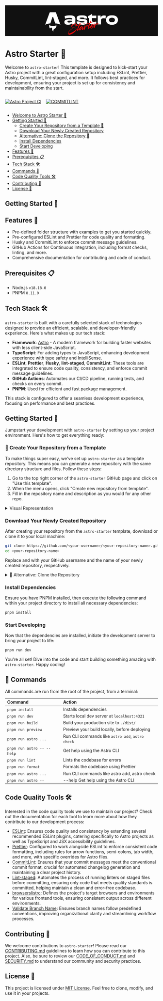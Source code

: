 ![Astro Starter](./public/assets/images/readme/cover.jpg)

# Astro Starter 🚀

Welcome to `astro-starter`! This template is designed to kick-start your Astro project with a great configuration setup including ESLint, Prettier, Husky, CommitLint, lint-staged, and more. It follows best practices for development, ensuring your project is set up for consistency and maintainability from the start.

<div style="display: flex; gap: 1rem;">

[![Astro Project CI](https://github.com/Zyruks/astro-starter/actions/workflows/ci.yml/badge.svg?branch=main)](https://github.com/Zyruks/astro-starter/actions/workflows/ci.yml)

[![COMMITLINT](https://github.com/Zyruks/astro-starter/actions/workflows/commitlint.yml/badge.svg?branch=main)](https://github.com/Zyruks/astro-starter/actions/workflows/commitlint.yml)

</div>

- [Welcome to Astro Starter 🚀](#astro-starter-🚀)
- [Getting Started 🏁](#getting-started-🏁)
  - [Create Your Repository from a Template 🌠](#🌠-create-your-repository-from-a-template)
  - [Download Your Newly Created Repository](#download-your-newly-created-repository)
  - [Alternative: Clone the Repository 🚀](#🚀-alternative-clone-the-repository)
  - [Install Dependencies](#install-dependencies)
  - [Start Developing](#start-developing)
- [Features 🌟](#features-🌟)
- [Prerequisites 📋](#prerequisites-📋)
- [Tech Stack 🛠️](#tech-stack-🛠️)
- [Commands 🧞](#🧞-commands)
- [Code Quality Tools 🛠️](#code-quality-tools-🛠️)
- [Contributing 🤝](#contributing-🤝)
- [License 📄](#license-📄)

## Getting Started 🏁

## Features 🌟

- Pre-defined folder structure with examples to get you started quickly.
- Pre-configured ESLint and Prettier for code quality and formatting.
- Husky and CommitLint to enforce commit message guidelines.
- GitHub Actions for Continuous Integration, including format checks, linting, and more.
- Comprehensive documentation for contributing and code of conduct.

## Prerequisites 📋

- Node.js `v18.18.0`
- PNPM `8.11.0`

## Tech Stack 🛠️

`astro-starter` is built with a carefully selected stack of technologies designed to provide an efficient, scalable, and developer-friendly experience. Here's what makes up our tech stack:

- **Framework**: [Astro](https://astro.build/) - A modern framework for building faster websites with less client-side JavaScript.
- **TypeScript**: For adding types to JavaScript, enhancing development experience with type safety and IntelliSense.
- **ESLint**, **Prettier**, **Husky**, **lint-staged**, **CommitLint**: These tools are integrated to ensure code quality, consistency, and enforce commit message guidelines.
- **GitHub Actions**: Automates our CI/CD pipeline, running tests, and checks on every commit.
- **PNPM**: Used for efficient and fast package management.

This stack is configured to offer a seamless development experience, focusing on performance and best practices.

## Getting Started 🏁

Jumpstart your development with `astro-starter` by setting up your project environment. Here's how to get everything ready:

### 🌠 Create Your Repository from a Template

To make things super easy, we've set up `astro-starter` as a template repository. This means you can generate a new repository with the same directory structure and files. Follow these steps:

1. Go to the top right corner of the `astro-starter` GitHub page and click on "Use this template".
2. When the menu opens, click "Create new repository from template".
3. Fill in the repository name and description as you would for any other repo.

<details>
<summary>Visual Representation</summary>

![Create from template GIF placeholder](./public/assets/images/readme/how-to-template.gif)

</details>

### Download Your Newly Created Repository

After creating your repository from the `astro-starter` template, download or clone it to your local machine:

```bash
git clone https://github.com/<your-username>/<your-repository-name>.git
cd <your-repository-name>
```

Replace <your-username> and <your-repository-name> with your GitHub username and the name of your newly created repository, respectively.

<details>
<summary>🚀 Alternative: Clone the Repository</summary>

If you prefer to clone the repository directly, you can do so by running the following commands in your terminal:

```bash
git clone https://github.com/zyruks/astro-starter.git
cd astro-starter
```

</details>

### Install Dependencies

Ensure you have PNPM installed, then execute the following command within your project directory to install all necessary dependencies:

```bash
pnpm install
```

### Start Developing

Now that the dependencies are installed, initiate the development server to bring your project to life:

```bash
pnpm run dev
```

You're all set! Dive into the code and start building something amazing with `astro-starter`. Happy coding!

## 🧞 Commands

All commands are run from the root of the project, from a terminal:

| Command                    | Action                                           |
| :------------------------- | :----------------------------------------------- |
| `pnpm install`             | Installs dependencies                            |
| `pnpm run dev`             | Starts local dev server at `localhost:4321`      |
| `pnpm run build`           | Build your production site to `./dist/`          |
| `pnpm run preview`         | Preview your build locally, before deploying     |
| `pnpm run astro ...`       | Run CLI commands like `astro add`, `astro check` |
| `pnpm run astro -- --help` | Get help using the Astro CLI                     |
| `pnpm run lint`            | Lints the codebase for errors                    |
| `pnpm run format`          | Formats the codebase using Prettier              |
| `pnpm run astro ...`       | Run CLI commands like astro add, astro check     |
| `pnpm run astro --`        | --help Get help using the Astro CLI              |

## Code Quality Tools 🛠️

Interested in the code quality tools we use to maintain our project? Check out the documentation for each tool to learn more about how they contribute to our development process:

- [ESLint](docs/code-quality-tools/eslint.md): Ensures code quality and consistency by extending several recommended ESLint plugins, catering specifically to Astro projects as well as TypeScript and JSX accessibility guidelines.
- [Prettier](docs/code-quality-tools/prettier.md): Configured to work alongside ESLint to enforce consistent code formatting, including rules for arrow functions, semi-colons, tab width, and more, with specific overrides for Astro files.
- [CommitLint](docs/code-quality-tools/commitlint.md): Ensures that your commit messages meet the conventional commit format, crucial for automated changelog generation and maintaining a clear project history.
- [Lint-staged](docs/code-quality-tools/lintstaged.md): Automates the process of running linters on staged files before committing, ensuring only code that meets quality standards is committed, helping maintain a clean and error-free codebase.
- [browserslistrc](docs/code-quality-tools/browserslistrc.md): Defines the project's target browsers and environments for various frontend tools, ensuring consistent output across different environments.
- [Validate Branch Name](docs/code-quality-tools/validate-branch-name.md): Ensures branch names follow predefined conventions, improving organizational clarity and streamlining workflow processes.

## Contributing 🤝

We welcome contributions to `astro-starter`! Please read our [CONTRIBUTING.md](docs/CONTRIBUTING.md) guidelines to learn how you can contribute to this project. Also, be sure to review our [CODE_OF_CONDUCT.md](docs/CODE_OF_CONDUCT.md) and [SECURITY.md](docs/SECURITY.md) to understand our community and security practices.

## License 📄

This project is licensed under [MIT License](LICENSE.md). Feel free to clone, modify, and use it in your projects.

